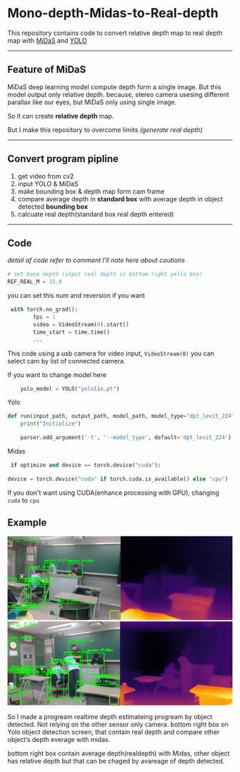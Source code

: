 # Mono-depth-Midas-to-Real-depth
This repository contains code to convert relative depth map to real depth map with [MiDaS](https://github.com/isl-org/MiDaS) and [YOLO](https://github.com/ultralytics/ultralytics)
___
## Feature of MiDaS
MiDaS deep learning model compute depth form a single image. But this model output only relative depth. because, stereo camera usesing different parallax like our eyes, but MiDaS only using single image.

So it can create **relative depth** map.

But I make this repository to overcome limits *(generate real depth)*
___
## Convert program pipline

1. get video from cv2
2. input YOLO & MiDaS
3. make bounding box & depth map form cam frame
4. compare average depth in **standard box**  with average depth in object detected **bounding box**
5. calcuate real depth(standard box real depth entered)

___
## Code
*detail of code refer to comment I'll note here about cautions*

```py
# set base depth (input real depth in bottom right yello box)
REF_REAL_M = 15.0
```
you can set this num and reversion if you want

```py
 with torch.no_grad():
        fps = 1
        video = VideoStream(0).start()
        time_start = time.time()
        ...
```
This code using a usb camera for video input, `VideoStream(0)` you can select cam by list of connected camera.

If you want to change model here
```py
    yolo_model = YOLO("yolo11n.pt")
```
Yolo
```py
def run(input_path, output_path, model_path, model_type="dpt_levit_224", optimize=False, height=None):
    print("Initialize")
```
```py
    parser.add_argument('-t', '--model_type', default='dpt_levit_224')
```
Midas
```py
 if optimize and device == torch.device("cuda"):
```
```py
device = torch.device("cuda" if torch.cuda.is_available() else "cpu")
```
If you don't want using CUDA(enhance processing with GPU), changing `cuda` to `cpu`

## Example
![dpt_levit_224](./Midas%20v3.1%20dpt_levit_224.png)
![dpt_Swin2_L 384](./Midas%20v3.1%20Swin2-L%20384.png)

So I made a progream realtime depth estimateing progream by object detected. 
Not relying on the other sensor only camera. bottom right box on Yolo object detection screen, that contain real depth and compare other object’s depth everage with midas. 

bottom right box contain average depth(realdepth) with Midas, other object has relative depth but that can be chaged by avareage of depth detected. 